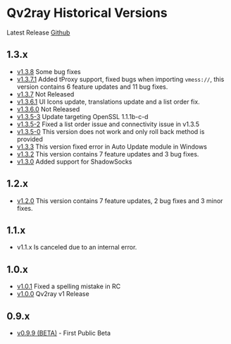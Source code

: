 # Qv2ray Historical Versions

Latest Release [Github](https://github.com/lhy0403/Qv2ray/releases/latest)

## 1.3.x

- [v1.3.8](./ReleaseNotes/1.3/v1.3.8.0.md) Some bug fixes
- [v1.3.7.1](./ReleaseNotes/1.3/v1.3.7.1.md) Added tProxy support, fixed bugs when importing `vmess://`, this version contains 6 feature updates and 11 bug fixes.
- [v1.3.7](./ReleaseNotes/1.3/v1.3.7.0.md) Not Released
- [v1.3.6.1](./ReleaseNotes/1.3/v1.3.6.1.md) UI Icons update, translations update and a list order fix.
- [v1.3.6.0](./ReleaseNotes/1.3/v1.3.6.0.md) Not Released
- [v1.3.5-3](./ReleaseNotes/1.3/v1.3.5.3.md) Update targeting OpenSSL 1.1.1b-c-d
- [v1.3.5-2](./ReleaseNotes/1.3/v1.3.5.2.md) Fixed a list order issue and connectivity issue in v1.3.5
- [v1.3.5-0](./ReleaseNotes/1.3/v1.3.5.0.md) This version does not work and only roll back method is provided
- [v1.3.3](./ReleaseNotes/1.3/v1.3.3.0.md) This version fixed error in Auto Update module in Windows
- [v1.3.2](./ReleaseNotes/1.3/v1.3.2.0.md) This version contains 7 feature updates and 3 bug fixes.
- [v1.3.0](./ReleaseNotes/1.3/v1.3.0.0.md) Added support for ShadowSocks

## 1.2.x

- [v1.2.0](./ReleaseNotes/1.2/v1.2.0.0.md) This version contains 7 feature updates, 2 bug fixes and 3 minor fixes.

## 1.1.x

- v1.1.x Is canceled due to an internal error.

## 1.0.x

- [v1.0.1](./ReleaseNotes/1.0/v1.0.1.0.md) Fixed a spelling mistake in RC
- [v1.0.0](./ReleaseNotes/1.0/v1.0.0.0.md) Qv2ray v1 Release 

## 0.9.x

- [v0.9.9 (BETA)](./ReleaseNotes/1.0/v0.9.9.0.md) - First Public Beta

